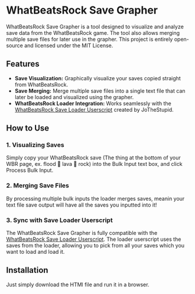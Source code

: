 # WhatBeatsRock Save Grapher

WhatBeatsRock Save Grapher is a tool designed to visualize and analyze save data from the WhatBeatsRock game. The tool also allows merging multiple save files for later use in the grapher. This project is entirely open-source and licensed under the MIT License.

## Features

- **Save Visualization:** Graphically visualize your saves copied straight from WhatBeatsRock.
- **Save Merging:** Merge multiple save files into a single text file that can later be loaded and visualized using the grapher.
- **WhatBeatsRock Loader Integration:** Works seamlessly with the [WhatBeatsRock Save Loader Userscript](https://greasyfork.org/en/scripts/508318-whatbeatsrock-save-loader) created by JoTheStupid.

## How to Use

### 1. Visualizing Saves

Simply copy your WhatBeatsRock save (The thing at the bottom of your WBR page, ex. flood 🤜 lava 🤜 rock) into the Bulk Input text box, and click Process Bulk Input.

### 2. Merging Save Files

By processing multiple bulk inputs the loader merges saves, meanin your text file save output will have all the saves you inputted into it!

### 3. Sync with Save Loader Userscript

The WhatBeatsRock Save Grapher is fully compatible with the [WhatBeatsRock Save Loader Userscript](https://greasyfork.org/en/scripts/508318-whatbeatsrock-save-loader). The loader userscript uses the saves from the loader, allowing you to pick from all your saves which you want to load and load it.

## Installation

Just simply download the HTMl file and run it in a browser.
